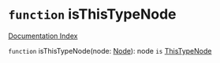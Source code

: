 # `function` isThisTypeNode

[Documentation Index](../README.md)

`function` isThisTypeNode(node: [Node](../private.interface.Node/README.md)): node `is` [ThisTypeNode](../private.interface.ThisTypeNode/README.md)